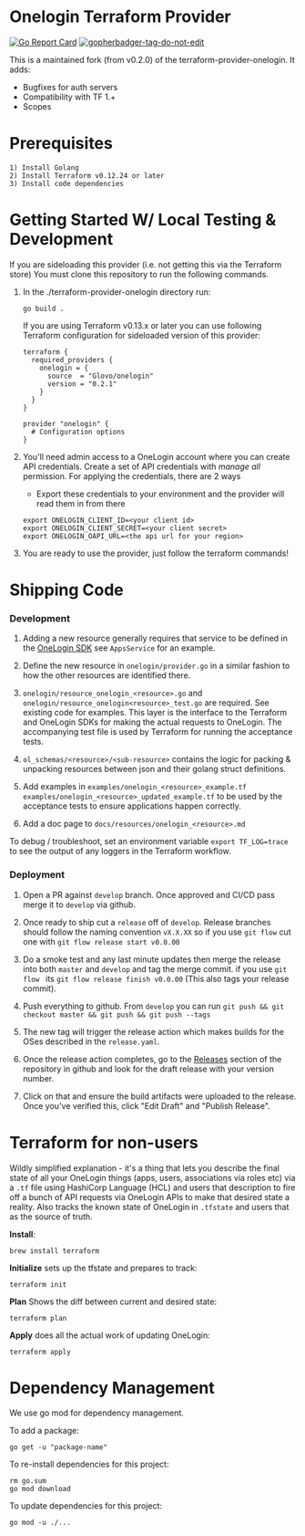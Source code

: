 # Onelogin Terraform Provider
[![Go Report Card](https://goreportcard.com/badge/github.com/glovo/terraform-provider-onelogin)](https://goreportcard.com/report/github.com/glovo/terraform-provider-onelogin)
<a href='https://github.com/dcaponi/gopherbadger' target='_blank'>![gopherbadger-tag-do-not-edit](https://img.shields.io/badge/Go%20Coverage-100%25-brightgreen.svg?longCache=true&style=flat)</a>

This is a maintained fork (from v0.2.0) of the terraform-provider-onelogin. It adds:

- Bugfixes for auth servers
- Compatibility with TF 1.+
- Scopes

# Prerequisites
    1) Install Golang
    2) Install Terraform v0.12.24 or later
    3) Install code dependencies

# Getting Started W/ Local Testing & Development
If you are sideloading this provider (i.e. not getting this via the Terraform store) You must clone this repository to run the following commands.

1) In the ./terraform-provider-onelogin directory run:
    ```
    go build .
    ```

    If you are using Terraform v0.13.x or later you can use following Terraform configuration for sideloaded version of this provider:
    ```
    terraform {
      required_providers {
        onelogin = {
          source  = "Glovo/onelogin"
          version = "0.2.1"
        }
      }
    }

    provider "onelogin" {
      # Configuration options
    }
    ```

2) You'll need admin access to a OneLogin account where you can create API credentials. Create a set of API credentials with _manage all_ permission. For applying the credentials, there are 2 ways

    * Export these credentials to your environment and the provider will read them in from there
    ```
    export ONELOGIN_CLIENT_ID=<your client id>
    export ONELOGIN_CLIENT_SECRET=<your client secret>
    export ONELOGIN_OAPI_URL=<the api url for your region>
    ```

3) You are ready to use the provider, just follow the terraform commands!

# Shipping Code
### Development
1. Adding a new resource generally requires that service to be defined in the [OneLogin SDK](https://github.com/onelogin/onelogin-go-sdk) see `AppsService` for an example.

2. Define the new resource in `onelogin/provider.go` in a similar fashion to how the other resources are identified there.

3. `onelogin/resource_onelogin_<resource>.go` and `onelogin/resource_onelogin<resource>_test.go` are required. See existing code for examples. This layer is the interface to the Terraform and OneLogin SDKs for making the actual requests to OneLogin. The accompanying test file is used by Terraform for running the acceptance tests.

4. `ol_schemas/<resource>/<sub-resource>` contains the logic for packing & unpacking resources between json and their golang struct definitions.

5. Add examples in `examples/onelogin_<resource>_example.tf` `examples/onelogin_<resource>_updated_example.tf` to be used by the acceptance tests to ensure applications happen correctly.

6. Add a doc page to `docs/resources/onelogin_<resource>.md`

To debug / troubleshoot, set an environment variable `export TF_LOG=trace` to see the output of any loggers in the Terraform workflow. 

### Deployment
1. Open a PR against `develop` branch. Once approved and CI/CD pass merge it to `develop` via github.

2. Once ready to ship cut a `release` off of `develop`. Release branches should follow the naming convention `vX.X.XX` so if you use `git flow` cut one with `git flow release start v0.0.00`

3. Do a smoke test and any last minute updates then merge the release into both `master` and `develop` and tag the merge commit. if you use `git flow ` its `git flow release finish v0.0.00` (This also tags your release commit).

4. Push everything to github. From `develop` you can run `git push && git checkout master && git push && git push --tags`

5. The new tag will trigger the release action which makes builds for the OSes described in the `release.yaml`.

6. Once the release action completes, go to the [Releases](https://github.com/glovo/terraform-provider-onelogin/releases) section of the repository in github and look for the draft release with your version number.

7. Click on that and ensure the build artifacts were uploaded to the release. Once you've verified this, click "Edit Draft" and "Publish Release".

# Terraform for non-users

Wildly simplified explanation - it's a thing that lets you describe the final state of all your OneLogin things (apps, users, associations via roles etc) via a `.tf` file using HashiCorp Language (HCL) and users that description to fire off a bunch of API requests via OneLogin APIs to make that desired state a reality. Also tracks the known state of OneLogin in `.tfstate` and users that as the source of truth.


**Install**:
```
brew install terraform
```

**Initialize** sets up the tfstate and prepares to track:
 ```
terraform init
```

**Plan** Shows the diff between current and desired state:
```
terraform plan
```

**Apply** does all the actual work of updating OneLogin:
```
terraform apply
```

# Dependency Management
We use go mod for dependency management.

To add a package:

```
go get -u "package-name"
```

To re-install dependencies for this project:
```
rm go.sum
go mod download
```

To update dependencies for this project:
```
go mod -u ./...
```
